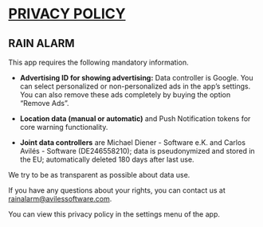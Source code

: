 # [PRIVACY POLICY](https://www.avilessoftware.com/privacy/rainalarm.pdf)

## RAIN ALARM

This app requires the following mandatory information.

- **Advertising ID for showing advertising:** Data controller is Google. You can select personalized or non-personalized ads in the app’s settings. You can also remove these ads completely by buying the option “Remove Ads”.

- **Location data (manual or automatic)** and Push Notification tokens for core warning functionality.

- **Joint data controllers** are Michael Diener - Software e.K. and Carlos Avilés - Software (DE246558210); data is pseudonymized and stored in the EU; automatically deleted 180 days after last use.

We try to be as transparent as possible about data use.

If you have any questions about your rights, you can contact us at [rainalarm@avilessoftware.com](mailto:rainalarm@avilessoftware.com).

You can view this privacy policy in the settings menu of the app.
